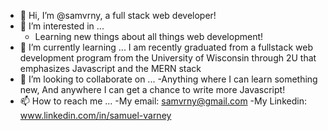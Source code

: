 - 👋 Hi, I’m @samvrny, a full stack web developer!
- 👀 I’m interested in ...
  - Learning new things about all things web development!
- 🌱 I’m currently learning ...
  I am recently graduated from a fullstack web development program from the University of Wisconsin through 2U that emphasizes Javascript and the MERN stack
- 💞️ I’m looking to collaborate on ...
  -Anything where I can learn something new, And anywhere I can get a chance to write more Javascript!
- 📫 How to reach me ...
  -My email: samvrny@gmail.com
  -My Linkedin: www.linkedin.com/in/samuel-varney






<!---
samvrny/samvrny is a ✨ special ✨ repository because its `README.md` (this file) appears on your GitHub profile.
You can click the Preview link to take a look at your changes.
--->
